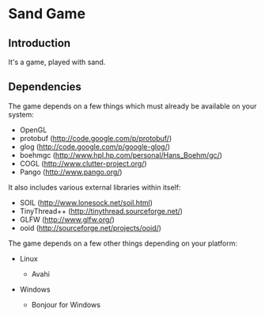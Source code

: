 Sand Game
=========

Introduction
------------

It's a game, played with sand.

Dependencies
------------

The game depends on a few things which must already be available on your system:

* OpenGL
* protobuf (http://code.google.com/p/protobuf/)
* glog (http://code.google.com/p/google-glog/)
* boehmgc (http://www.hpl.hp.com/personal/Hans_Boehm/gc/)
* COGL (http://www.clutter-project.org/)
* Pango (http://www.pango.org/)

It also includes various external libraries within itself:

* SOIL (http://www.lonesock.net/soil.html)
* TinyThread++ (http://tinythread.sourceforge.net/)
* GLFW (http://www.glfw.org/)
* ooid (http://sourceforge.net/projects/ooid/)

The game depends on a few other things depending on your platform:

* Linux
    * Avahi

* Windows
    * Bonjour for Windows
